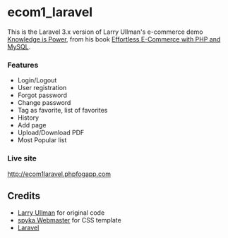 # ecom1_laravel

This is the Laravel 3.x version of Larry Ullman's e-commerce demo [Knowledge is Power](http://ecom1.dmcinsights.com),
from his book [Effortless E-Commerce with PHP and MySQL](http://www.larryullman.com/books/effortless-e-commerce-with-php-and-mysql).

### Features

- Login/Logout
- User registration
- Forgot password
- Change password
- Tag as favorite, list of favorites
- History
- Add page
- Upload/Download PDF
- Most Popular list

### Live site

http://ecom1laravel.phpfogapp.com

## Credits

- [Larry Ullman](http://www.larryullman.com) for original code
- [spyka Webmaster](http://www.spyka.net) for CSS template
- [Laravel](http://laravel.com/)